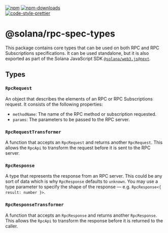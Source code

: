[![npm][npm-image]][npm-url]
[![npm-downloads][npm-downloads-image]][npm-url]
<br />
[![code-style-prettier][code-style-prettier-image]][code-style-prettier-url]

[code-style-prettier-image]: https://img.shields.io/badge/code_style-prettier-ff69b4.svg?style=flat-square
[code-style-prettier-url]: https://github.com/prettier/prettier
[npm-downloads-image]: https://img.shields.io/npm/dm/@solana/rpc-spec-types/next.svg?style=flat
[npm-image]: https://img.shields.io/npm/v/@solana/rpc-spec-types/next.svg?style=flat
[npm-url]: https://www.npmjs.com/package/@solana/rpc-spec-types/v/next

# @solana/rpc-spec-types

This package contains core types that can be used on both RPC and RPC Subscriptions specifications. It can be used standalone, but it is also exported as part of the Solana JavaScript SDK [`@solana/web3.js@next`](https://github.com/anza-xyz/solana-web3.js/tree/main/packages/library).

## Types

### `RpcRequest`

An object that describes the elements of an RPC or RPC Subscriptions request. It consists of the following properties:

- `methodName`: The name of the RPC method or subscription requested.
- `params`: The parameters to be passed to the RPC server.

### `RpcRequestTransformer`

A function that accepts an `RpcRequest` and returns another `RpcRequest`. This allows the `RpcApi` to transform the request before it is sent to the RPC server.

### `RpcResponse`

A type that represents the response from an RPC server. This could be any sort of data which is why `RpcResponse` defaults to `unknown`. You may use a type parameter to specify the shape of the response — e.g. `RpcResponse<{ result: number }>`.

### `RpcResponseTransformer`

A function that accepts an `RpcResponse` and returns another `RpcResponse`. This allows the `RpcApi` to transform the response before it is returned to the caller.
